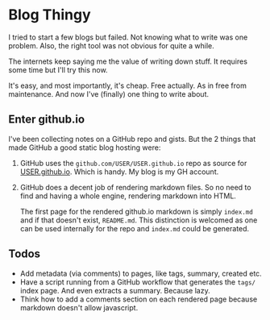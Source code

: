 # Blog Thingy

I tried to start a few blogs but failed. Not knowing what to write was
one problem. Also, the right tool was not obvious for quite a while.

The internets keep saying me the value of writing down stuff. It requires
some time but I'll try this now.

It's easy, and most importantly, it's cheap. Free actually. As in free
from maintenance. And now I've (finally) one thing to write about.


## Enter github.io

I've been collecting notes on a GitHub repo and gists. But the 2 things
that made GitHub a good static blog hosting were:

1. GitHub uses the `github.com/USER/USER.github.io` repo as source for
   [USER.github.io](https://USER.github.io). Which is handy. My blog is
   my GH account.

2. GitHub does a decent job of rendering markdown files. So no need to
   find and having a whole engine, rendering markdown into HTML.

   The first page for the rendered github.io markdown is simply
   `index.md` and if that doesn't exist, `README.md`. This distinction
   is welcomed as one can be used internally for the repo and `index.md`
   could be generated.


## Todos

- Add metadata (via comments) to pages, like tags, summary, created etc.
- Have a script running from a GitHub workflow that generates the
  `tags/` index page. And even extracts a summary. Because lazy.
- Think how to add a comments section on each rendered page because
  markdown doesn't allow javascript.
